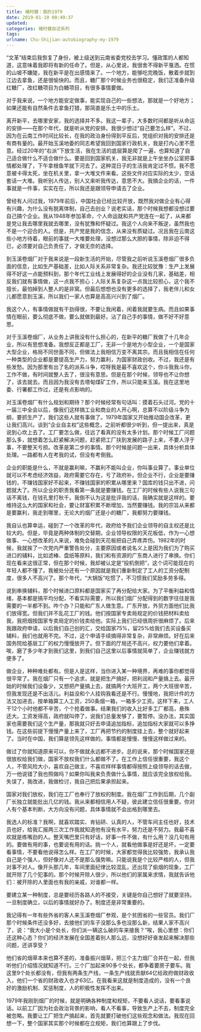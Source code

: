 ```yaml
---
title: 褚时健：我的1979
date: 2019-01-10 00:49:37
updated:
categories: 褚时健自述系列
tags:
urlname: Chu-Shijian-autobiography-my-1979
---
```


“文革”结束后我恢复了身份，被上级送到云南省委党校去学习。懂政策的人都知道，这意味着我即将有新的任命了。但是，从心里说，我很舍不得新平戛洒。在惯的山坡不嫌陡，我在新平是在出感情来了。一个地方，能够吃完晚饭，散着步就到江边去拿鱼，还是很愉快的。而且，糖厂那个时候业务也很稳定，我们正准备升级红糖厂，改红糖项目为白糖项目，有很多事情要做。

对于我来说，一个地方能安定做事，能实现自己的一些想法，那就是一个好地方；如果还能有自然条件去拿鱼打猎，那简直是乐土中的乐土。

<!-- more -->

离开新平，去哪里安家，我的选择并不多。我这一辈子，大多数时间都是听从命运的安排——在那个年代，就是听从党的安排。我很少想过“自己要怎么样”。不过，因为在云南工作时间比较长，在我的政治身份得到平反后，党组织对我的安排还是有商有量的。最开始玉溪地委的同志希望我回到国家行政机关，我是打内心里不愿意。经过20年的“右派”下放生活，我在生活的底层算是爬了一遍，也算知道了自己适合做什么不适合做什么。要是回到国家机关，我无非就是上午坐坐办公室把事情都处理了，下午拿根鱼竿就下河去了。这种混日子的生活我肯定过不惯。我不愿意被卡得太死，坐在机关里，拿一大堆文件来看。这些文件对应实际的太少，空话套话一大堆。我听别人传达，别人又来听我传达，意思不大。我搞企业的话，一件事就是一件事，实实在在，所以我还是跟领导申请去了企业。

曾经有人问过我，1979年前后，中国社会已经比较开放，既然我对做企业有心得有兴趣，为什么没有脱离体制，自己去创业？说老实话，那个时候我想都没想过要自己搞个企业。我从1948年参加革命，个人命运就和共产党连在一起了，从来都是党让我去哪里我就去哪里，没有犹豫和怀疑过。我这个人向来不叛逆，虽然我也不是一个迎合的人。但是，共产党是我的信念，从来没有质疑过。况且我在云南这些小地方待着，眼前的事就一大堆要处理，没想过那么大胆的事情，除非迫不得已，必须要对自己负责任了，才做无奈的选择。

到玉溪卷烟厂对于我来说是一段新生活的开始，尽管我之前听说玉溪卷烟厂很多负面的信息，比如生产基础差，比如人际关系非常复杂。我还比较犹豫：生产上发展得不好这一点能预料到，那个年代工业线上发展得好的企业没有几家，基础差，相反我们就有事情做，这一点我不担心；人际关系复杂这一点我比较担心，这个我不擅长，最怕掉到人整人的是非窝。但最后想想也没有更多的选择了，我老伴儿和女儿都愿意到玉溪，所以我们一家人也算是高高兴兴到了烟厂。

我这个人，有事情做就有干劲得很，不要让我闲着，闲着我就要生病。而且如果事情在眼前，要么彻底不做，要么就做到最好。沾了自己手的事情，做不好不好意思。

对于玉溪卷烟厂，从业务上讲我没有什么担心的，在新平的糖厂我做了十几年企业，所以有思想准备。我想反正都是工厂，无非一个是地方小型企业，一个是国家大型企业，格局不同世面不同，但做法上我相信万变不离其宗。而且我相信在任何一种类型的企业都是要提高生产力，努力赢利，为国家财政创收。不过，我还是有些发愁。因为那里有出了名的派系斗争，哎呀我是最不喜欢这个，你斗我我斗你，工作不做，有时间就整人去了，很没有意思。但是在那个时候，领导也不让你想了，该去就去。而且因为我没有去塔甸煤矿工作，所以只能来玉溪。我在这里地委、行署都工作过，还是有点影响的。

对玉溪卷烟厂有什么规划和期待？那个时候经常有句话叫：摸着石头过河。党的十一届三中全会以后，像我们这样搞工业和商业的人开心啊，总算不以阶级斗争为纲，要抓生产了，我们这些人就有事做了。1979年国家又开始推动国企改革，更让我们高兴。谈到“企业自主权”这些概念，之前听都很少听到，但一提出来，真是说到心坎上去了。工厂要怎么做，往远了看真的没有太多计划。那个时候工厂问题那么多，就想着怎么赶紧解决问题，赶紧把工厂扶到发展的路子上来，不要人浮于事，不要整天亏损。改革是第二步的事情。那个时候是问题一出来，具体分析具体处理。一路都有人在考我的试，但没有考倒我。

企业的职能是什么，不就是赢利嘛，不赢利不能叫企业，你叫事业算了。事业单位就可以不考虑经济效益，政府需要它存在，亏了政府补。但企业不行，企业是要赚钱的，不赚钱国家好不起来，不赚钱国家的积累从哪里来？国库的钱只出不进，问题就大了。所以企业的职责我看第一条就是要赚钱。在工厂的时候有些人说我三句话不离钱，在钱孔里打秋千。我倒不认为这是批评我的话，我确实就是这样的。要维持这么大的国家和社会，要让财富积累不断增加，当然要赚钱。我的宗旨从来都是要赢利，我走到哪里，无论大的烟厂还是小的糖厂，我都努力要赚钱。

我自认也算幸运，碰到了一个改革的年代，政府给予我们企业领导的自主权还是比较大的。但是，毕竟是两种体制的交替期，企业领导权限的天花板低，作为一心想做事、一心想改革的人来说，难免会碰到天花板把自己弄疼弄伤。1982年的时候，我就挨了一次党内严重警告处分，主要原因或者说名义上是因为我们为了购买进口的辅料，比如滤棒、盘纸等原料，我们和有资源的广东商人进行了串换。你们现在看来这很正常，但在那个时候，我却被认定是“投机倒把”，这个词可能现在的年轻人都不懂了。我被处分还有一个原因就是我们重新制定了工人的工资分配制度，很多人不高兴了。那个年代，“大锅饭”吃惯了，不习惯我们奖励多劳多得。

说到串换辅料，那个时候进口原料都是国家买了再分配给大家。为了平衡利益和情绪，基本都是搞平均分配，不看实际需要，所以我们烟厂分配得到的数字往往是我需要的一半都不到。咋个办？只能和广东人做生意。广东开放，外贸方面他们比我们放得宽。但我们并不乱花工厂的钱。他们按国家专卖局规定的价钱把材料卖给我，我把烟按国家专卖局定的价钱卖给他。实际上我们已经很周折很麻烦了。后来我跟政府申请，以后我们自己创的汇，交给国家75%，留25%给我们去买设备买辅料，我们也就用不完。不过，这个申请手续搞得非常复杂，非常麻烦。好在后来国务院给基层工厂的权力慢慢放开了。但下面的厅局还不高兴，权力要他们拿着。唉，磨了多少年才到我们这里，到我们自己这里以后事情就简单了，企业赚钱就方便多了。

做企业，种种难处都有。但是人是这样，当你进入某一种境界，再难的事你都觉得很平常了。我在烟厂只有一个追求，就是把生产搞好，把利润和产量搞上去。最开始的时候我们设备少，又想把产量搞上去，就搞两个大班开工，两个大班很辛苦，但我发现还是不出活儿。利益没和个人挂钩我看还是不行。慢慢地，我把计件的方法又加进去，按单箱算工人工资，250条烟一箱，一箱多少工资。这样下来，工人干12个小时他都不辛苦，个个抢着做事。结果我们的收入比好多工厂都高，悬殊还大。工资发得高，政府就叫停了，说我们总量发够了，要暂停。没办法，其实国家也需要我们这个生产量，那我就只好去申请追加指标，追加指标大家就可以多挣钱。在这些前提下慢慢产量上来了，工厂再把节约的制度挂上去，整个就好起来了。当时在中国，我们算是领先这样做的。事情都是慢慢、慢慢这样做过来的。

做过了你就知道原来可以，你不做就永远都不进步。总的说来，那个时候国家还是很放权给我们做，国家不放权我们什么都做不了。在工作上信任很重要，我这个人，不管风险大小，喜欢自己做主，不喜欢样样事情都得按照上级领导的话去做，万一他说错了我也照做吗？如果你叫我来负责做什么事情，就应该完全放权给我。失误了，我改进，我做检讨，我自己把后果承担起来。

国家对我们放权，我们在工厂也奉行了放权的制度。我在烟厂工作到后期，几个副厂长独立就能批出几亿的钱。我从来都相信用人不疑，彼此建立信任很重要。你对人有个基本判断，大方向没有问题，具体事情就不会出格到哪里去。

我选人的标准？我啊，就喜欢踏实、肯钻研、认真的人，不管车间主任也好，技术员也好，给我汇报两三次工作我就知道他有没有水平，努力还是不努力。我最不喜欢就是练嘴劲的人。整天嘴巴里只有好话，好事一件不做，有什么用？没几句有用的。要做有用的事，也要说有用的话。挑一个人，就看他做事是好还是坏，一定要看事情，不要看他说得怎么样。在工厂的时候，大家都觉得我比较强势，我承认我自己是个强人，但好像对人还不是那么强势嘛。只能说我是个比较严格的人，但我对事不对人。像开头那几年，车间里面纪律比较混乱，还出现了偷烟的现象，工厂就开除了几个犯事的。那个时候开除人很少，所以他们的家属来求情，我就告诉他们：被开除的人里面也有我的亲戚，对谁都一样。

要建立某一种制度，总是要经历各路人的不接受，关键是你自己想好了就要坚持。一旦制度确立，以后的事情就好办了。制度还是非常重要的。

我记得有一年有些外省的客人来玉溪卷烟厂参观，是个贫困省的一些官员。我们厂那个时候条件还没多好，去接他们的车子没那么多也没那么新，结果人家不高兴了，说：“我大小是个处长，你们派一辆这么破的车来接我？”唉，我心里想：你们还这种心态？你们的经济发展在全国差着别人那么远，没想好好奋发起来解决那些问题，还讲享受？

他们省的烟草本来也算不差的，准备振兴烟草，把三个主力烟厂合并在一起，但我听他们介绍情况就知道不行。三个厂加起来90多个处长，都争着要房子要车。我这里9个处长都没有，但我有两条生产线，一条生产线就贡献64亿给政府做财政收入，他们一个省的财政收入也才63亿。在我看来这就是制度造成的，没有一个良好的激励机制、奖惩制度，人的积极性发挥不出来。

1979年我刚到烟厂的时候，就是明确各种制度和规矩，不要看人说话，要看事说话。以前工厂因为社会政治背景的影响，看人不看事，导致生产上不去，制度完全被忽略。我要让工厂把生产搞起来，首先就要打破他们这些观念和做法。我现在回想一下，整个国家其实那个时候都在立规矩，我们也算跟上了步伐。